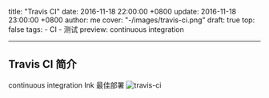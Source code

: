 title: "Travis CI"
date: 2016-11-18 22:00:00 +0800
update: 2016-11-18 23:00:00 +0800
author: me
cover: "-/images/travis-ci.png"
draft: true
top: false
tags:
    - CI
    - 测试
preview: continuous integration

---
## Travis CI 简介
continuous integration
Ink 最佳部署
![travis-ci](-/images/travis-ci.png)
